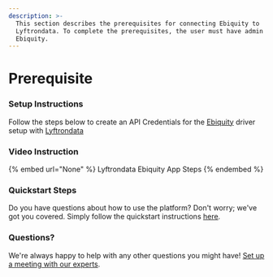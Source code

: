 ```yaml
---
description: >-
  This section describes the prerequisites for connecting Ebiquity to
  Lyftrondata. To complete the prerequisites, the user must have admin access to
  Ebiquity.
---
```


# Prerequisite

<mark style="color:blue;"></mark>

### Setup Instructions

Follow the steps below to create an API Credentials for the [Ebiquity](None) driver setup with [Lyftrondata](https://www.lyftrondata.com)

### Video Instruction

{% embed url="None" %}
Lyftrondata Ebiquity App Steps
{% endembed %}

### Quickstart Steps

Do you have questions about how to use the platform? Don't worry; we've got you covered. Simply follow the quickstart instructions [here](README.md).

### Questions? <a href="#questions" id="questions"></a>

We're always happy to help with any other questions you might have! [Set up a meeting with our experts](https://www.lyftrondata.com/book-a-meeting/).

